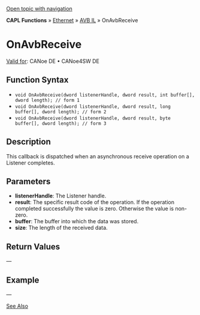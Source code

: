 [Open topic with navigation](../../../../../../CANoeDEFamily.htm#Topics/CAPLFunctions/IP/AVBIL/Functions/CAPLfunctionOnAvbReceive.md)

**CAPL Functions** » [Ethernet](../../CAPLEthernetStartPage.md) » [AVB IL](../CAPLfunctionsAVBILOverview.md) » OnAvbReceive

# OnAvbReceive

[Valid for](../../../../Shared/FeatureAvailability.md): CANoe DE • CANoe4SW DE

## Function Syntax

- `void OnAvbReceive(dword listenerHandle, dword result, int buffer[], dword length); // form 1`
- `void OnAvbReceive(dword listenerHandle, dword result, long buffer[], dword length); // form 2`
- `void OnAvbReceive(dword listenerHandle, dword result, byte buffer[], dword length); // form 3`

## Description

This callback is dispatched when an asynchronous receive operation on a Listener completes.

## Parameters

- **listenerHandle**: The Listener handle.
- **result**: The specific result code of the operation. If the operation completed successfully the value is zero. Otherwise the value is non-zero.
- **buffer**: The buffer into which the data was stored.
- **size**: The length of the received data.

## Return Values

—

## Example

—

[See Also](javascript:void(0);)
